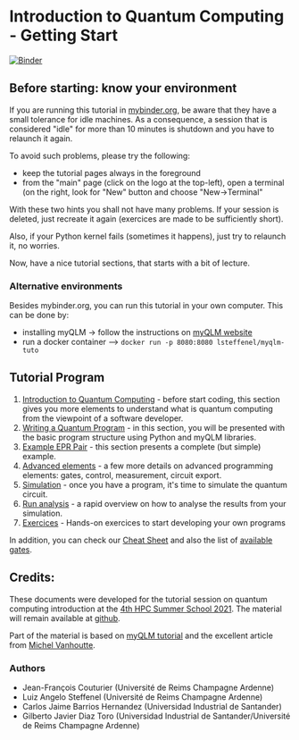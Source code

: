
# Introduction to Quantum Computing - Getting Start

[![Binder](https://mybinder.org/badge_logo.svg)](https://mybinder.org/v2/gh/lsteffenel/myqlm-tuto/HEAD?filepath=0_Start_Here.ipynb)

## Before starting: know your environment
If you are running this tutorial in [mybinder.org](https://mybinder.org/v2/gh/lsteffenel/myqlm-tuto/HEAD?filepath=0_Start_Here.ipynb), be aware that they have a small tolerance for idle machines. As a consequence, a session that is considered "idle" for more than 10 minutes is shutdown and you have to relaunch it again.

To avoid such problems, please try the following:

* keep the tutorial pages always in the foreground
* from the "main" page (click on the logo at the top-left), open a terminal (on the right, look for "New" button and choose "New->Terminal"

With these two hints you shall not have many problems. If your session is deleted, just recreate it again (exercices are made to be sufficiently short).

Also, if your Python kernel fails (sometimes it happens), just try to relaunch it, no worries.

Now, have a nice tutorial sections, that starts with a bit of lecture.

### Alternative environments

Besides mybinder.org, you can run this tutorial in your own computer. This can be done by:
* installing myQLM -> follow the instructions on [myQLM website](https://myqlm.github.io/myqlm_specific/install.html) 
* run a docker container --> `docker run -p 8080:8080 lsteffenel/myqlm-tuto`


## Tutorial Program 

1. [Introduction to Quantum Computing](1_Intro_Quantum_Prog.ipynb) - before start coding, this section gives you more elements to understand what is quantum computing from the viewpoint of a software developer. 
2. [Writing a Quantum Program](2_writing_quantum_program.ipynb) - in this section, you will be presented with the basic program structure using Python and myQLM libraries.
3. [Example EPR Pair](3_example_epr_pair.ipynb) - this section presents a complete (but simple) example.
4. [Advanced elements](4_advanced_elements.ipynb) - a few more details on advanced programming elements: gates, control, measurement, circuit export.
5. [Simulation](5_simulation_overview.ipynb) - once you have a program, it's time to simulate the quantum circuit.
6. [Run analysis](6_run_analysis.ipynb) - a rapid overview on how to analyse the results from your simulation.
7. [Exercices](7_Exercices.ipynb) - Hands-on exercices to start developing your own programs

In addition, you can check our [Cheat Sheet](CheatSheet.ipynb) and also the list of [available gates](available_gates.ipynb).


## Credits: 

These documents were developed for the tutorial session on quantum computing introduction at the [4th HPC Summer School 2021](https://cybercolombia.org/program-2021/). The material will remain available at [github](https://github.com/lsteffenel/myqlm-tuto).

Part of the material is based on [myQLM tutorial](https://github.com/lsteffenel/myqlm-tuto) and the excellent article from [Michel Vanhoutte](https://www.linkedin.com/pulse/understanding-quantum-computing-software-developers-michael-vanhoutte/).

### Authors
* Jean-François Couturier (Université de Reims Champagne Ardenne)
* Luiz Angelo Steffenel (Université de Reims Champagne Ardenne)
* Carlos Jaime Barrios Hernandez (Universidad Industrial de Santander)
* Gilberto Javier Diaz Toro (Universidad Industrial de Santander/Université de Reims Champagne Ardenne)

